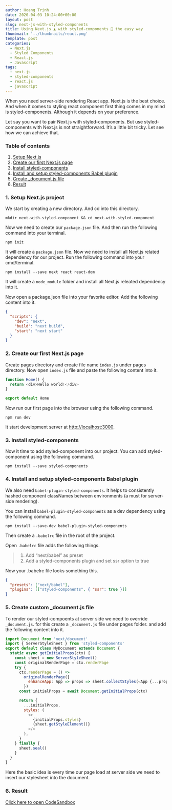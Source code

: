 ```yaml
---
author: Hoang Trinh
date: 2020-04-03 10:24:00+00:00
layout: post
slug: next-js-with-styled-components
title: Using Next.js ▲ with styled-components 💅 the easy way
thumbnail: '../thumbnails/react.png'
template: post
categories:
  - Next.js
  - Styled Components
  - React.js
  - Javascript
tags:
  - next.js
  - styled-components
  - react.js
  - javascript
---
```


When you need server-side rendering React app. Next.js is the best choice. And when it comes to styling react component first thing comes in my mind is styled-components. Although it depends on your preference.

Let say you want to pair Next.js with styled-components. But use styled-components with Next.js is not straightforward. It’s a little bit tricky. Let see how we can achieve that.

### Table of contents

1. [Setup Next.js](#1-setup-nextjs-project)
2. [Create our first Next.js page](#2-create-our-first-nextjs-page)
3. [Install styled-components](#3-install-styled-components)
4. [Install and setup styled-components Babel plugin](#4-install-and-setup-styled-components-babel-plugin)
5. [Create \_document.js file](#5-create-custom-_documentjs-file)
6. [Result](#6-result)

### 1. Setup Next.js project

We start by creating a new directory. And cd into this directory.

```shell
mkdir next-with-styled-component && cd next-with-styled-component
```

Now we need to create our `package.json` file. And then run the following command into your terminal.

```shell
npm init
```

It will create a `package.json` file. Now we need to install all Next.js related dependency for our project. Run the following command into your cmd/terminal.

```shell
npm install --save next react react-dom
```

It will create a `node_module` folder and install all Next.js releated dependency into it.

Now open a package.json file into your favorite editor. Add the following content into it.

```json
{
  "scripts": {
    "dev": "next",
    "build": "next build",
    "start": "next start"
  }
}
```

### 2. Create our first Next.js page

Create pages directory and create file name `index.js` under pages directory. Now open `index.js` file and paste the following content into it.

```javascript
function Home() {
  return <div>Hello world!</div>
}

export default Home
```

Now run our first page into the browser using the following command.

```shell
npm run dev
```

It start development server at [http://localhost:3000](http://localhost:3000).

### 3. Install styled-components

Now it time to add styled-component into our project. You can add styled-component using the following command.

```shell
npm install --save styled-components
```

### 4. Install and setup styled-components Babel plugin

We also need `babel-plugin-styled-components`. It helps to consistently hashed component classNames between environments (a must for server-side rendering).

You can install `babel-plugin-styled-components` as a dev dependency using the following command.

```shell
npm install --save-dev babel-plugin-styled-components
```

Then create a `.babelrc` file in the root of the project.

Open `.babelrc` file adds the following things.

> 1. Add “next/babel” as preset
> 2. Add a styled-components plugin and set ssr option to true

Now your .babelrc file looks something this.

```json
{
  "presets": ["next/babel"],
  "plugins": [["styled-components", { "ssr": true }]]
}
```

### 5. Create custom \_document.js file

To render our styled-compoents at server side we need to override `_document.js`. for this create a `_document.js` file under pages folder. and add the following content into it.

```javascript
import Document from 'next/document'
import { ServerStyleSheet } from 'styled-components'
export default class MyDocument extends Document {
  static async getInitialProps(ctx) {
    const sheet = new ServerStyleSheet()
    const originalRenderPage = ctx.renderPage
    try {
      ctx.renderPage = () =>
        originalRenderPage({
          enhanceApp: App => props => sheet.collectStyles(<App {...props} />),
        })
      const initialProps = await Document.getInitialProps(ctx)

      return {
        ...initialProps,
        styles: (
          <>
            {initialProps.styles}
            {sheet.getStyleElement()}
          </>
        ),
      }
    } finally {
      sheet.seal()
    }
  }
}
```

Here the basic idea is every time our page load at server side we need to insert our stylesheet into the document.

### 6. Result

[Click here to open CodeSandbox](https://codesandbox.io/s/nextjs-with-styledcomponent-c5y2x)
